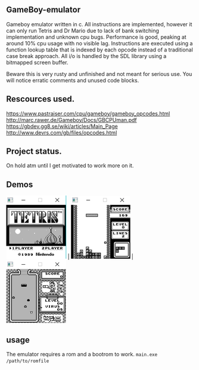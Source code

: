 ## GameBoy-emulator
Gameboy emulator written in c. All instructions are implemented, however it can only run Tetris and Dr Mario due to lack of bank switching implementation and unknown cpu bugs. Performance is good, peaking at around 10% cpu usage with no visible lag. Instructions are executed using a function lookup table that is indexed by each opcode instead of a traditional case break approach. All i/o is handled by the SDL library using a bitmapped screen buffer.

Beware this is very rusty and unfinished and not meant for serious use. You will notice erratic comments and unused code blocks. 

## Rescources used.
https://www.pastraiser.com/cpu/gameboy/gameboy_opcodes.html <br/> 
http://marc.rawer.de/Gameboy/Docs/GBCPUman.pdf <br/>
https://gbdev.gg8.se/wiki/articles/Main_Page <br/>
http://www.devrs.com/gb/files/opcodes.html <br/>

## Project status.
On hold atm until I get motivated to work more on it.

## Demos
![](Images/1.png)  |  ![](Images/2.png) | ![](Images/3.png)

## usage
The emulator requires a rom and a bootrom to work.
```main.exe /path/to/romfile```




